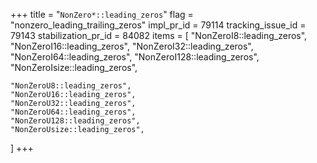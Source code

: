 +++
title = "`NonZero*::leading_zeros`"
flag = "nonzero_leading_trailing_zeros"
impl_pr_id = 79114
tracking_issue_id = 79143
stabilization_pr_id = 84082
items = [
    "NonZeroI8::leading_zeros",
    "NonZeroI16::leading_zeros",
    "NonZeroI32::leading_zeros",
    "NonZeroI64::leading_zeros",
    "NonZeroI128::leading_zeros",
    "NonZeroIsize::leading_zeros",

    "NonZeroU8::leading_zeros",
    "NonZeroU16::leading_zeros",
    "NonZeroU32::leading_zeros",
    "NonZeroU64::leading_zeros",
    "NonZeroU128::leading_zeros",
    "NonZeroUsize::leading_zeros",
]
+++

